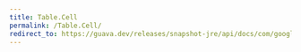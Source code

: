 ```yaml
---
title: Table.Cell
permalink: /Table.Cell/
redirect_to: https://guava.dev/releases/snapshot-jre/api/docs/com/google/common/collect/Table.Cell.html
---
```

